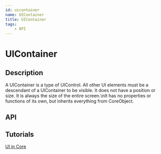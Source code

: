 ```yaml
---
id: uicontainer
name: UIContainer
title: UIContainer
tags:
    - API
---
```


# UIContainer

## Description

A UIContainer is a type of UIControl. All other UI elements must be a descendant of a UIContainer to be visible. It does not have a position or size. It is always the size of the entire screen.\nIt has no properties or functions of its own, but inherits everything from CoreObject.

## API

## Tutorials

[UI in Core](../tutorials/ui_reference.md)
